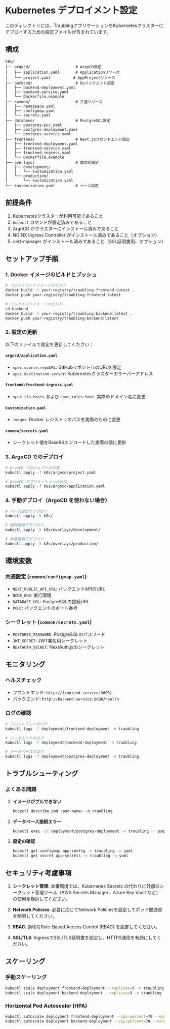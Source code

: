 # Kubernetes デプロイメント設定

このディレクトリには、TraublingアプリケーションをKubernetesクラスターにデプロイするための設定ファイルが含まれています。

## 構成

```
k8s/
├── argocd/                    # ArgoCD設定
│   ├── application.yaml       # Applicationリソース
│   └── project.yaml          # AppProjectリソース
├── backend/                   # Goバックエンド設定
│   ├── backend-deployment.yaml
│   ├── backend-service.yaml
│   └── Dockerfile.example
├── common/                    # 共通リソース
│   ├── namespace.yaml
│   ├── configmap.yaml
│   └── secrets.yaml
├── database/                  # PostgreSQL設定
│   ├── postgres-pvc.yaml
│   ├── postgres-deployment.yaml
│   └── postgres-service.yaml
├── frontend/                  # Next.jsフロントエンド設定
│   ├── frontend-deployment.yaml
│   ├── frontend-service.yaml
│   ├── frontend-ingress.yaml
│   └── Dockerfile.example
├── overlays/                  # 環境別設定
│   ├── development/
│   │   └── kustomization.yaml
│   └── production/
│       └── kustomization.yaml
└── kustomization.yaml         # ベース設定
```

## 前提条件

1. Kubernetesクラスターが利用可能であること
2. `kubectl` コマンドが設定済みであること
3. ArgoCD がクラスターにインストール済みであること
4. NGINX Ingress Controller がインストール済みであること（オプション）
5. cert-manager がインストール済みであること（SSL証明書用、オプション）

## セットアップ手順

### 1. Docker イメージのビルドとプッシュ

```bash
# フロントエンドイメージのビルド
docker build -t your-registry/traubling-frontend:latest .
docker push your-registry/traubling-frontend:latest

# バックエンドイメージのビルド
cd backend
docker build -t your-registry/traubling-backend:latest .
docker push your-registry/traubling-backend:latest
```

### 2. 設定の更新

以下のファイルで設定を更新してください：

#### `argocd/application.yaml`
- `spec.source.repoURL`: GitHubリポジトリのURLを設定
- `spec.destination.server`: Kubernetesクラスターのサーバーアドレス

#### `frontend/frontend-ingress.yaml`
- `spec.tls.hosts` および `spec.rules.host`: 実際のドメイン名に変更

#### `kustomization.yaml`
- `images`: Docker レジストリのパスを実際のものに変更

#### `common/secrets.yaml`
- シークレット値をBase64エンコードした実際の値に更新

### 3. ArgoCD でのデプロイ

```bash
# ArgoCD プロジェクトの作成
kubectl apply -f k8s/argocd/project.yaml

# ArgoCD アプリケーションの作成
kubectl apply -f k8s/argocd/application.yaml
```

### 4. 手動デプロイ（ArgoCD を使わない場合）

```bash
# ベース設定でデプロイ
kubectl apply -k k8s/

# 開発環境でデプロイ
kubectl apply -k k8s/overlays/development/

# 本番環境でデプロイ
kubectl apply -k k8s/overlays/production/
```

## 環境変数

### 共通設定 (`common/configmap.yaml`)
- `NEXT_PUBLIC_API_URL`: バックエンドAPIのURL
- `NODE_ENV`: 実行環境
- `DATABASE_URL`: PostgreSQLの接続URL
- `PORT`: バックエンドのポート番号

### シークレット (`common/secrets.yaml`)
- `POSTGRES_PASSWORD`: PostgreSQLのパスワード
- `JWT_SECRET`: JWT署名用シークレット
- `NEXTAUTH_SECRET`: NextAuth.jsのシークレット

## モニタリング

### ヘルスチェック
- フロントエンド: `http://frontend-service:3000/`
- バックエンド: `http://backend-service:8080/health`

### ログの確認
```bash
# フロントエンドのログ
kubectl logs -f deployment/frontend-deployment -n traubling

# バックエンドのログ
kubectl logs -f deployment/backend-deployment -n traubling

# データベースのログ
kubectl logs -f deployment/postgres-deployment -n traubling
```

## トラブルシューティング

### よくある問題

1. **イメージがプルできない**
   ```bash
   kubectl describe pod <pod-name> -n traubling
   ```

2. **データベース接続エラー**
   ```bash
   kubectl exec -it deployment/postgres-deployment -n traubling -- psql -U appuser -d appdb
   ```

3. **設定の確認**
   ```bash
   kubectl get configmap app-config -n traubling -o yaml
   kubectl get secret app-secrets -n traubling -o yaml
   ```

## セキュリティ考慮事項

1. **シークレット管理**: 本番環境では、Kubernetes Secrets の代わりに外部のシークレット管理ツール（AWS Secrets Manager、Azure Key Vault など）の使用を検討してください。

2. **Network Policies**: 必要に応じてNetwork Policiesを設定してポッド間通信を制限してください。

3. **RBAC**: 適切なRole-Based Access Control (RBAC) を設定してください。

4. **SSL/TLS**: IngressでSSL/TLS証明書を設定し、HTTPS通信を有効にしてください。

## スケーリング

### 手動スケーリング
```bash
kubectl scale deployment frontend-deployment --replicas=5 -n traubling
kubectl scale deployment backend-deployment --replicas=3 -n traubling
```

### Horizontal Pod Autoscaler (HPA)
```bash
kubectl autoscale deployment frontend-deployment --cpu-percent=70 --min=2 --max=10 -n traubling
kubectl autoscale deployment backend-deployment --cpu-percent=70 --min=2 --max=5 -n traubling
```
